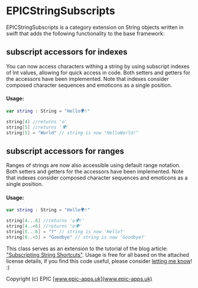 # EPICStringSubscripts

EPICStringSubscripts is a category extension on String objects written in swift that adds the following functionality to the base framework:

subscript accessors for indexes
------
You can now access characters withing a string by using subscript indexes of Int values, allowing for quick access in code. Both setters and getters for the accessors have been implemented. Note that indexes consider composed character sequences and emoticons as a single position.

#### Usage:
```swift
var string : String = "Hello🌍!"

string[4] //returns 'o'
string[5] //returns '🌍'
string[5] = "World" // string is now "HelloWorld!"
```

subscript accessors for ranges
------
Ranges of strings are now also accessible using default range notation. Both setters and getters for the accessors have been implemented. Note that indexes consider composed character sequences and emoticons as a single position.


#### Usage:
```swift
var string : String = "Hello🌍!"

string[4...6] //returns 'o🌍!'
string[4..<6] //returns 'o🌍'
string[5...6] = "?" // string is now 'Hello?'
string[0..<5] = "Goodbye" // string is now 'Goodbye?'
```

This class serves as an extension to the tutorial of the blog article: ["Subscripting String Shortcuts"](http://epic-apps.uk/2015/06/03/subscripting-shortcuts/).
Usage is free for all based on the attached license details, if you find this code useful, please consider [letting me know](http://epic-apps.uk/contact/)! :)

Copyright (c) EPIC 
[www.epic-apps.uk](www.epic-apps.uk)
